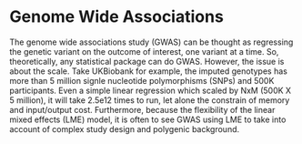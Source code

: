 # Genome Wide Associations

The genome wide associations study (GWAS) can be thought as regressing the genetic variant on the outcome of interest, one variant at a time. So, theoretically, any statistical package can do GWAS. However, the issue is about the scale. Take UKBiobank for example, the imputed genotypes has more than 5 million signle nucleotide polymorphisms (SNPs) and 500K participants. Even a simple linear regression which scaled by NxM (500K X 5 million), it will take 2.5e12 times to run, let alone the constrain of memory and input/output cost. Furthermore, because the flexibility of the linear mixed effects (LME) model, it is often to see GWAS using LME to take into account of complex study design and polygenic background.&#x20;
